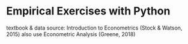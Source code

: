 # Empirical Exercises with Python
textbook & data source: Introduction to Econometrics (Stock & Watson, 2015)
also use Econometric Analysis (Greene, 2018)
